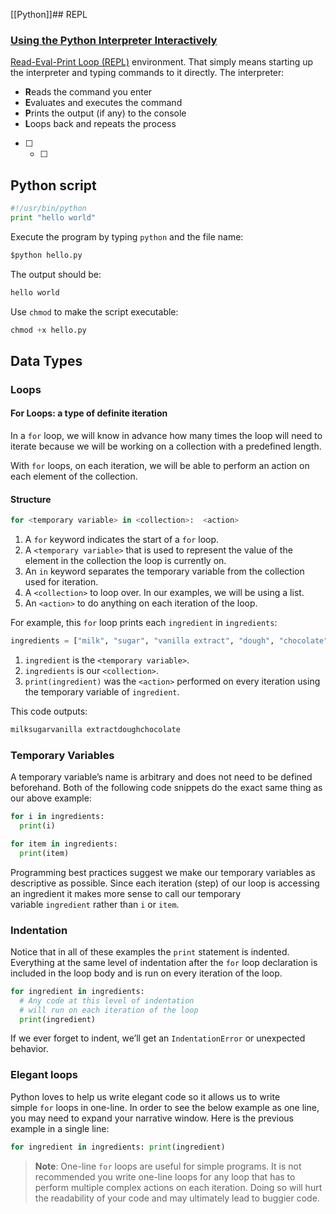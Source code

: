 [[Python]]## REPL
### [Using the Python Interpreter Interactively](https://realpython.com/interacting-with-python/#using-the-python-interpreter-interactively "Permanent link")
[Read-Eval-Print Loop (REPL)](https://realpython.com/python-repl/) environment. That simply means starting up the interpreter and typing commands to it directly. The interpreter:

- **R**eads the command you enter
- **E**valuates and executes the command
- **P**rints the output (if any) to the console
- **L**oops back and repeats the process
- [ ] - [ ] 



## Python script
```py
#!/usr/bin/python  
print "hello world"
```

Execute the program by typing `python` and the file name:

```py
$python hello.py
```

The output should be:

```py
hello world
```

Use `chmod` to make the script executable:

```py
chmod +x hello.py
```



## Data Types

### Loops

#### For Loops: a type of definite iteration
In a `for` loop, we will know in advance how many times the loop will need to iterate because we will be working on a collection with a predefined length.

With `for` loops, on each iteration, we will be able to perform an action on each element of the collection.


#### Structure
```py
for <temporary variable> in <collection>:  <action>
```

1. A `for` keyword indicates the start of a `for` loop.
2. A `<temporary variable>` that is used to represent the value of the element in the collection the loop is currently on.
3. An `in` keyword separates the temporary variable from the collection used for iteration.
4. A `<collection>` to loop over. In our examples, we will be using a list.
5. An `<action>` to do anything on each iteration of the loop.

For example, this `for` loop prints each `ingredient` in `ingredients`:

```py
ingredients = ["milk", "sugar", "vanilla extract", "dough", "chocolate"]for ingredient in ingredients:  print(ingredient)
```

1. `ingredient` is the `<temporary variable>`.
2. `ingredients` is our `<collection>`.
3. `print(ingredient)` was the `<action>` performed on every iteration using the temporary variable of `ingredient`.

This code outputs:

```py
milksugarvanilla extractdoughchocolate
```


### Temporary Variables
A temporary variable’s name is arbitrary and does not need to be defined beforehand. Both of the following code snippets do the exact same thing as our above example:

```py
for i in ingredients:   
  print(i)
```

```py
for item in ingredients:  
  print(item)
```

Programming best practices suggest we make our temporary variables as descriptive as possible. Since each iteration (step) of our loop is accessing an ingredient it makes more sense to call our temporary variable `ingredient` rather than `i` or `item`.


### Indentation
Notice that in all of these examples the `print` statement is indented. Everything at the same level of indentation after the `for` loop declaration is included in the loop body and is run on every iteration of the loop.

```py
for ingredient in ingredients:  
  # Any code at this level of indentation 
  # will run on each iteration of the loop  
  print(ingredient)
```

If we ever forget to indent, we’ll get an `IndentationError` or unexpected behavior.


### Elegant loops
Python loves to help us write elegant code so it allows us to write simple `for` loops in one-line. In order to see the below example as one line, you may need to expand your narrative window. Here is the previous example in a single line:

```py
for ingredient in ingredients: print(ingredient)
```

> **Note**: One-line `for` loops are useful for simple programs. It is not recommended you write one-line loops for any loop that has to perform multiple complex actions on each iteration. Doing so will hurt the readability of your code and may ultimately lead to buggier code.
